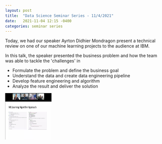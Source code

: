 ```yaml
---
layout: post
title:  "Data Science Seminar Series - 11/4/2021"
date:   2021-11-04 12:15 -0400
categories: seminar series
---
```


<script src="https://kit.fontawesome.com/7812f4f196.js" crossorigin="anonymous"></script>

Today, we had our speaker Ayrton Didhier Mondragon <a href="https://www.linkedin.com/in/ayrton-didhier-mondragon-mejia-2401a996/"><i class="fab fa-linkedin"></i></a> <a href="https://www.uag.mx/"><i class="fas fa-graduation-cap"></i></a> <a href="mailto:ayrton.mondragon1@ibm.com"><i class="fas fa-envelope"></i></a> present a technical review on one of our machine learning projects to the audience at IBM.

In this talk, the speaker presented the business problem and how the team was able to tackle the 'challenges' in

- Formulate the problem and define the business goal
- Understand the data and create data engineering pipeline
- Develop feature engineering and algorithm 
- Analyze the result and deliver the solution

 <img src="/blogpics/post-11-04:2021.jpg" class="img-responsive" alt="am" width=150 height=150>

